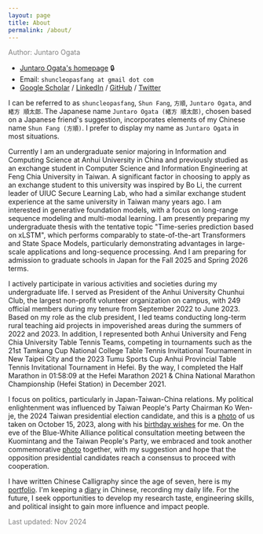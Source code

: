 ```yaml
---
layout: page
title: About
permalink: /about/
---
```


<span style="color: gray;">Author: Juntaro Ogata</span>

* [Juntaro Ogata's homepage](https://sites.google.com/view/shuncleopasfang/) 🔒
* Email: `shuncleopasfang at gmail dot com`
* [Google Scholar](https://scholar.google.com/citations?user=) / [LinkedIn](https://www.linkedin.com/in/juntaro-ogata/) / [GitHub](https://github.com/shuncleopasfang) / [Twitter](https://twitter.com/shuncleopasfang/)

I can be referred to as `shuncleopasfang`, `Shun Fang`, `方順`, `Juntaro Ogata`, and `緒方 順太郎`. The Japanese name `Juntaro Ogata (緒方 順太郎)`, chosen based on a Japanese friend's suggestion, incorporates elements of my Chinese name `Shun Fang (方順)`. I prefer to display my name as `Juntaro Ogata` in most situations.

Currently I am an undergraduate senior majoring in Information and Computing Science at Anhui University in China and previously studied as an exchange student in Computer Science and Information Engineering at Feng Chia University in Taiwan. A significant factor in choosing to apply as an exchange student to this university was inspired by Bo Li, the current leader of UIUC Secure Learning Lab, who had a similar exchange student experience at the same university in Taiwan many years ago. I am interested in generative foundation models, with a focus on long-range sequence modeling and multi-modal learning. I am presently preparing my undergraduate thesis with the tentative topic "Time-series prediction based on xLSTM", which performs comparably to state-of-the-art Transformers and State Space Models, particularly demonstrating advantages in large-scale applications and long-sequence processing. And I am preparing for admission to graduate schools in Japan for the Fall 2025 and Spring 2026 terms.

I actively participate in various activities and societies during my undergraduate life. I served as President of the Anhui University Chunhui Club, the largest non-profit volunteer organization on campus, with 249 official members during my tenure from September 2022 to June 2023. Based on my role as the club president, I led teams conducting long-term rural teaching aid projects in impoverished areas during the summers of 2022 and 2023. In addition, I represented both Anhui University and Feng Chia University Table Tennis Teams, competing in tournaments such as the 21st Tamkang Cup National College Table Tennis Invitational Tournament in New Taipei City and the 2023 Tumu Sports Cup Anhui Provincial Table Tennis Invitational Tournament in Hefei. By the way, I completed the Half Marathon in 01:58:09 at the Hefei Marathon 2021 & China National Marathon Championship (Hefei Station) in December 2021.

I focus on politics, particularly in Japan-Taiwan-China relations. My political enlightenment was influenced by Taiwan People's Party Chairman Ko Wen-je, the 2024 Taiwan presidential election candidate, and this is a [photo](https://drive.google.com/file/d/1sNDMhoABacYMNcLuC9hYBRy1a_Ciz7TT/view) of us taken on October 15, 2023, along with his [birthday wishes](https://drive.google.com/file/d/1odAayKZWJjTdYFDNo1ajwatOb7xpYK0k/view) for me. On the eve of the Blue-White Alliance political consultation meeting between the Kuomintang and the Taiwan People's Party, we embraced and took another commemorative [photo](https://drive.google.com/file/d/1HKwt3E8LJOGD9yqHhOsr2GPRyXsts1CO/view) together, with my suggestion and hope that the opposition presidential candidates reach a consensus to proceed with cooperation.

I have written Chinese Calligraphy since the age of seven, here is my [portfolio](https://drive.google.com/drive/folders/1lL25tWxkg-ZBGNv9J-cvxl3pUnct07SU). I'm keeping a [diary](https://docs.google.com/document/d/1Yn2rebU6vVxZDhbR59W16ho5bSymMQhY1yFdLFMlqW0/pub) in Chinese, recording my daily life. For the future, I seek opportunities to develop my research taste, engineering skills, and political insight to gain more influence and impact people.

<span style="color: gray;">Last updated: Nov 2024</span>